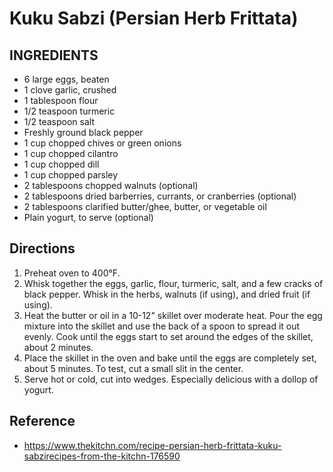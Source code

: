 # Kuku Sabzi (Persian Herb Frittata)

## INGREDIENTS

* 6 large eggs, beaten
* 1 clove garlic, crushed
* 1 tablespoon flour
* 1/2 teaspoon turmeric
* 1/2 teaspoon salt
* Freshly ground black pepper
* 1 cup chopped chives or green onions
* 1 cup chopped cilantro
* 1 cup chopped dill
* 1 cup chopped parsley
* 2 tablespoons chopped walnuts (optional)
* 2 tablespoons dried barberries, currants, or cranberries (optional)
* 2 tablespoons clarified butter/ghee, butter, or vegetable oil
* Plain yogurt, to serve (optional)

## Directions

1. Preheat oven to 400°F.
2. Whisk together the eggs, garlic, flour, turmeric, salt, and a few cracks of black pepper. Whisk in the herbs, walnuts (if using), and dried fruit (if using).
3. Heat the butter or oil in a 10-12" skillet over moderate heat. Pour the egg mixture into the skillet and use the back of a spoon to spread it out evenly. Cook until the eggs start to set around the edges of the skillet, about 2 minutes.
4. Place the skillet in the oven and bake until the eggs are completely set, about 5 minutes. To test, cut a small slit in the center.
5. Serve hot or cold, cut into wedges. Especially delicious with a dollop of yogurt.

## Reference
* <https://www.thekitchn.com/recipe-persian-herb-frittata-kuku-sabzirecipes-from-the-kitchn-176590>
